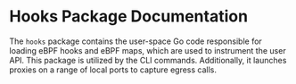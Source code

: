 # Hooks Package Documentation

The `hooks` package contains the user-space Go code responsible for 
loading eBPF hooks and eBPF maps, which are used to instrument the user 
API. This package is utilized by the CLI commands. Additionally, it 
launches proxies on a range of local ports to capture egress calls.